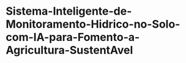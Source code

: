 # Sistema-Inteligente-de-Monitoramento-Hidrico-no-Solo-com-IA-para-Fomento-a-Agricultura-SustentAvel
